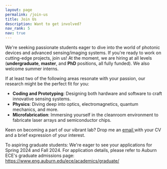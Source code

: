 ```yaml
---
layout: page
permalink: /join-us
title: Join Us
description: Want to get involved?
nav_rank: 5
nav: true
---
```


We're seeking passionate students eager to dive into the world of photonic devices and advanced sensing/imaging systems. If you're ready to work on cutting-edge projects, join us!
At the moment, we are hiring at all levels (**undergraduate**, **master**, and **PhD** positions, all fully funded). We also welcome summer interns.


If at least two of the following areas resonate with your passion, our research might be the perfect fit for you:
- **Coding and Prototyping**: Designing both hardware and software to craft innovative sensing systems.
- **Physics**: Diving deep into optics, electromagnetics, quantum mechanics, and more.
- **Microfabrication**: Immersing yourself in the cleanroom environment to fabricate laser arrays and semiconductor chips.
  
Keen on becoming a part of our vibrant lab? Drop me an <a href="mailto:{{ site.email | encode_email }}" title="email">email <i class="fas fa-envelope"></i></a> with your CV and a brief expression of your interest.


To aspiring graduate students: We're eager to see your applications for Spring 2024 and Fall 2024.
For application details, please refer to Auburn ECE's graduate admissions page: <https://www.eng.auburn.edu/ece/academics/graduate/>

